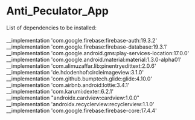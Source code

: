 # Anti_Peculator_App
List of dependencies to be installed:<br/><br/>
 __implementation 'com.google.firebase:firebase-auth:19.3.2'<br/>
 __implementation 'com.google.firebase:firebase-database:19.3.1'<br/>
 __implementation 'com.google.android.gms:play-services-location:17.0.0'<br/>
 __implementation 'com.google.android.material:material:1.3.0-alpha01'<br/>
 __implementation 'com.alimuzaffar.lib:pinentryedittext:2.0.6'<br/>
 __implementation 'de.hdodenhof:circleimageview:3.1.0'<br/>
 __implementation 'com.github.bumptech.glide:glide:4.10.0'<br/>
 __implementation 'com.airbnb.android:lottie:3.4.1'<br/>
 __implementation 'com.karumi:dexter:6.2.1'<br/>
 __implementation "androidx.cardview:cardview:1.0.0"<br/>
 __implementation 'androidx.recyclerview:recyclerview:1.1.0'<br/>
 __implementation 'com.google.firebase:firebase-core:17.4.4'<br/>
